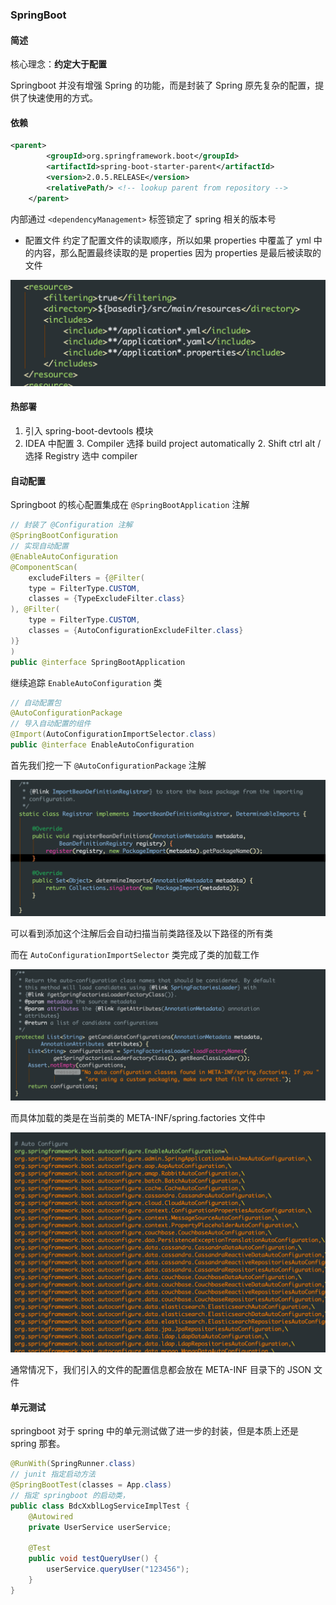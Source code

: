 ### SpringBoot

#### 简述

核心理念：**约定大于配置**

Springboot 并没有增强 Spring 的功能，而是封装了 Spring 原先复杂的配置，提供了快速使用的方式。

#### 依赖
```xml
<parent>
		<groupId>org.springframework.boot</groupId>
		<artifactId>spring-boot-starter-parent</artifactId>
		<version>2.0.5.RELEASE</version>
		<relativePath/> <!-- lookup parent from repository -->
	</parent>
```

内部通过 `<dependencyManagement>` 标签锁定了 spring 相关的版本号

* 配置文件
约定了配置文件的读取顺序，所以如果 properties 中覆盖了 yml 中的内容，那么配置最终读取的是 properties 因为 properties 是最后被读取的文件

![image-20200421185415393](SpringBoot.assets/image-20200421185415393.png)


#### 热部署
1. 引入 spring-boot-devtools  模块
2. IDEA 中配置 
   3. Compiler 选择 build project automatically
   2. Shift ctrl alt / 选择 Registry 选中 compiler

#### 自动配置

Springboot 的核心配置集成在 `@SpringBootApplication` 注解

```java
// 封装了 @Configuration 注解
@SpringBootConfiguration
// 实现自动配置
@EnableAutoConfiguration
@ComponentScan(
    excludeFilters = {@Filter(
    type = FilterType.CUSTOM,
    classes = {TypeExcludeFilter.class}
), @Filter(
    type = FilterType.CUSTOM,
    classes = {AutoConfigurationExcludeFilter.class}
)}
)
public @interface SpringBootApplication 
```

继续追踪 `EnableAutoConfiguration` 类

```java
// 自动配置包
@AutoConfigurationPackage
// 导入自动配置的组件
@Import(AutoConfigurationImportSelector.class)
public @interface EnableAutoConfiguration 
```

首先我们挖一下 `@AutoConfigurationPackage` 注解

![image-20200421190721826](SpringBoot.assets/image-20200421190721826.png)

可以看到添加这个注解后会自动扫描当前类路径及以下路径的所有类

而在 `AutoConfigurationImportSelector` 类完成了类的加载工作

![image-20200421190956352](SpringBoot.assets/image-20200421190956352.png)

而具体加载的类是在当前类的 META-INF/spring.factories 文件中

![image-20200421191209634](SpringBoot.assets/image-20200421191209634.png)

通常情况下，我们引入的文件的配置信息都会放在 META-INF 目录下的 JSON 文件

#### 单元测试

springboot 对于 spring 中的单元测试做了进一步的封装，但是本质上还是 spring 那套。

```java
@RunWith(SpringRunner.class)
// junit 指定启动方法
@SpringBootTest(classes = App.class)
// 指定 springboot 的启动类，
public class BdcXxblLogServiceImplTest {
    @Autowired
    private UserService userService;

    @Test
    public void testQueryUser() {
        userService.queryUser("123456");
    }
}

```


